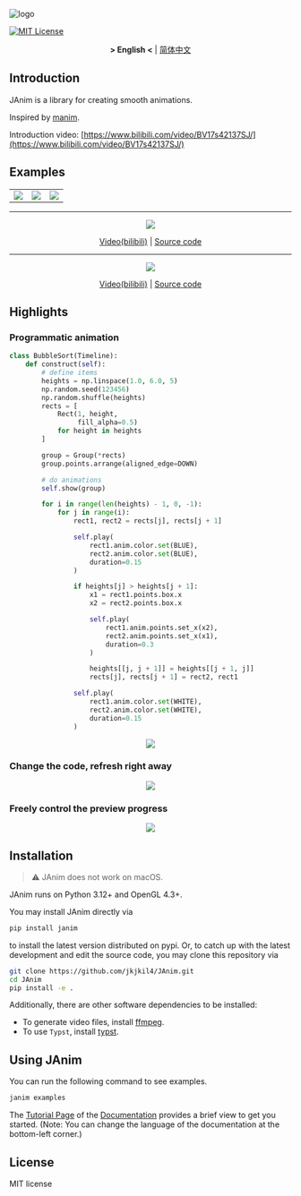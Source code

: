 ![logo](logo.png)

[![MIT License](https://img.shields.io/badge/license-MIT-blue.svg?style=flat)](http://choosealicense.com/licenses/mit/)

<div align="center">

**&gt; English &lt;** | [简体中文](README_zh_CN.md)

</div>

## Introduction
JAnim is a library for creating smooth animations.

Inspired by [manim](https://github.com/3b1b/manim).

Introduction video: [https://www.bilibili.com/video/BV17s42137SJ/](https://www.bilibili.com/video/BV17s42137SJ/)

## Examples

<table>
  <tr>
    <td>
      <img src="./assets/TextExample.gif"/>
    </td>
    <td>
      <img src="./assets/RiemmanIntegral.gif"/>
    </td>
    <td>
      <img src="./assets/NumberPlaneExample.gif"/>
    </td>
  </tr>
</table>

<!-- ffmpeg -i xxx.mp4 -filter:v "setpts=0.5*PTS" -r 15 -s 720x405 xxx.gif -->

___

<div align="center">

![](./assets/RealSolution.gif)

[Video(bilibili)](https://www.bilibili.com/video/BV1hCYQe3EpG/?t=179) | [Source code](https://github.com/jkjkil4/videos/blob/main/2024/VideoEncoding/code.py)

</div>

___

<div align="center">

![](./assets/FragInterp.gif)

[Video(bilibili)](https://www.bilibili.com/video/BV1CkxuexEeQ/?p=3&t=118) | [Source code](https://github.com/jkjkil4/videos/blob/main/2024/LearnOpenGL-8-MoreAttr/code.py)

</div>

## Highlights

### Programmatic animation

```py
class BubbleSort(Timeline):
    def construct(self):
        # define items
        heights = np.linspace(1.0, 6.0, 5)
        np.random.seed(123456)
        np.random.shuffle(heights)
        rects = [
            Rect(1, height,
                 fill_alpha=0.5)
            for height in heights
        ]

        group = Group(*rects)
        group.points.arrange(aligned_edge=DOWN)

        # do animations
        self.show(group)

        for i in range(len(heights) - 1, 0, -1):
            for j in range(i):
                rect1, rect2 = rects[j], rects[j + 1]

                self.play(
                    rect1.anim.color.set(BLUE),
                    rect2.anim.color.set(BLUE),
                    duration=0.15
                )

                if heights[j] > heights[j + 1]:
                    x1 = rect1.points.box.x
                    x2 = rect2.points.box.x

                    self.play(
                        rect1.anim.points.set_x(x2),
                        rect2.anim.points.set_x(x1),
                        duration=0.3
                    )

                    heights[[j, j + 1]] = heights[[j + 1, j]]
                    rects[j], rects[j + 1] = rect2, rect1

                self.play(
                    rect1.anim.color.set(WHITE),
                    rect2.anim.color.set(WHITE),
                    duration=0.15
                )
```

<div align="center">

![](./assets/BubbleSort.gif)

</div>

### Change the code, refresh right away

<div align="center">

![](./assets/CodeRefresh.gif)

</div>

### Freely control the preview progress

<div align="center">

![](./assets/PreviewControl.gif)

</div>

## Installation

> ⚠️ JAnim does not work on macOS.

JAnim runs on Python 3.12+ and OpenGL 4.3+.

You may install JAnim directly via
```sh
pip install janim
```
to install the latest version distributed on pypi. Or, to catch up with the latest development and edit the source code, you may clone this repository via
```sh
git clone https://github.com/jkjkil4/JAnim.git
cd JAnim
pip install -e .
```

Additionally, there are other software dependencies to be installed:
- To generate video files, install [ffmpeg](https://ffmpeg.org/).
- To use `Typst`, install [typst](https://github.com/typst/typst).


## Using JAnim

You can run the following command to see examples.
```sh
janim examples
```

The [Tutorial Page](https://janim.readthedocs.io/en/latest/tutorial/installation.html) of the [Documentation](https://janim.readthedocs.io/en/latest/index.html) provides a brief view to get you started. (Note: You can change the language of the documentation at the bottom-left corner.)

## License

MIT license
